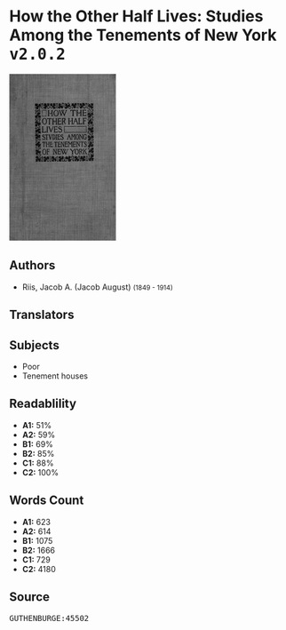 # How the Other Half Lives: Studies Among the Tenements of New York <kbd>v2.0.2</kbd>

![](./cover.medium.jpg "")

## Authors


 - Riis, Jacob A. (Jacob August) <small>(1849 - 1914)</small>

## Translators



## Subjects


 - Poor
 - Tenement houses

## Readablility


 - **A1:** 51%
 - **A2:** 59%
 - **B1:** 69%
 - **B2:** 85%
 - **C1:** 88%
 - **C2:** 100%

## Words Count


 - **A1:** 623
 - **A2:** 614
 - **B1:** 1075
 - **B2:** 1666
 - **C1:** 729
 - **C2:** 4180

## Source


<kbd>GUTHENBURGE:45502</kbd>

